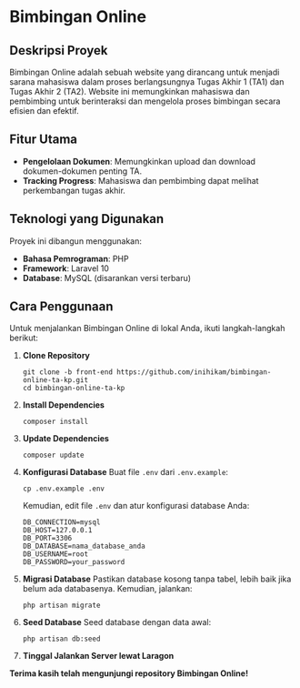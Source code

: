 # Bimbingan Online

## Deskripsi Proyek

Bimbingan Online adalah sebuah website yang dirancang untuk menjadi sarana mahasiswa dalam proses berlangsungnya Tugas Akhir 1 (TA1) dan Tugas Akhir 2 (TA2). Website ini memungkinkan mahasiswa dan pembimbing untuk berinteraksi dan mengelola proses bimbingan secara efisien dan efektif.

## Fitur Utama

- **Pengelolaan Dokumen**: Memungkinkan upload dan download dokumen-dokumen penting TA.
- **Tracking Progress**: Mahasiswa dan pembimbing dapat melihat perkembangan tugas akhir.

## Teknologi yang Digunakan

Proyek ini dibangun menggunakan:

- **Bahasa Pemrograman**: PHP
- **Framework**: Laravel 10
- **Database**: MySQL (disarankan versi terbaru)

## Cara Penggunaan

Untuk menjalankan Bimbingan Online di lokal Anda, ikuti langkah-langkah berikut:

1. **Clone Repository**
    ```
    git clone -b front-end https://github.com/inihikam/bimbingan-online-ta-kp.git
    cd bimbingan-online-ta-kp
    ```
2. **Install Dependencies**
    ```
    composer install
    ```
3. **Update Dependencies**
    ```
    composer update
    ```
4. **Konfigurasi Database**
    Buat file `.env` dari `.env.example`:
    ```
    cp .env.example .env
    ```
    Kemudian, edit file `.env` dan atur konfigurasi database Anda:
    ```
    DB_CONNECTION=mysql
    DB_HOST=127.0.0.1
    DB_PORT=3306
    DB_DATABASE=nama_database_anda
    DB_USERNAME=root
    DB_PASSWORD=your_password
    ```
5. **Migrasi Database**
   Pastikan database kosong tanpa tabel, lebih baik jika belum ada databasenya. Kemudian, jalankan:
    ```
    php artisan migrate
    ```
6. **Seed Database**
   Seed database dengan data awal:
    ```
    php artisan db:seed
    ```
7. **Tinggal Jalankan Server lewat Laragon**

**Terima kasih telah mengunjungi repository Bimbingan Online!**
